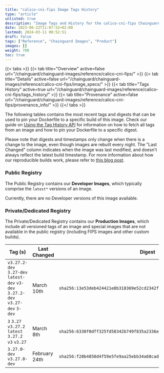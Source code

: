 ```yaml
---
title: "calico-cni-fips Image Tags History"
type: "article"
unlisted: true
description: "Image Tags and History for the calico-cni-fips Chainguard Image"
date: 2023-06-22T11:07:52+02:00
lastmod: 2024-03-11 00:52:51
draft: false
tags: ["Reference", "Chainguard Images", "Product"]
images: []
weight: 700
toc: true
---
```


{{< tabs >}}
{{< tab title="Overview" active=false url="/chainguard/chainguard-images/reference/calico-cni-fips/" >}}
{{< tab title="Details" active=false url="/chainguard/chainguard-images/reference/calico-cni-fips/image_specs/" >}}
{{< tab title="Tags History" active=true url="/chainguard/chainguard-images/reference/calico-cni-fips/tags_history/" >}}
{{< tab title="Provenance" active=false url="/chainguard/chainguard-images/reference/calico-cni-fips/provenance_info/" >}}
{{</ tabs >}}

The following tables contains the most recent tags and digests that can be used to pin your Dockerfile to a specific build of this image. Check our guide on [Using the Tag History API](/chainguard/chainguard-images/using-the-tag-history-api/) for information on how to fetch all tags from an image and how to pin your Dockerfile to a specific digest.

Please note that digests and timestamps only change when there is a change to the image, even though images are rebuilt every night. The "Last Changed" column indicates when the image was last modified, and doesn't always reflect the latest build timestamp. For more information about how our reproducible builds work, please refer to [this blog post](https://www.chainguard.dev/unchained/reproducing-chainguards-reproducible-image-builds).

### Public Registry
The Public Registry contains our **Developer Images**, which typically comprise the `latest*` versions of an image.

Currently, there are no Developer versions of this image available.

### Private/Dedicated Registry
The Private/Dedicated Registry contains our **Production Images**, which include all versioned tags of an image and special images that are not available in the public registry (including FIPS images and other custom builds).

| Tag (s)                                                                          | Last Changed  | Digest                                                                    |
|----------------------------------------------------------------------------------|---------------|---------------------------------------------------------------------------|
|  `v3.27.2-dev` `3.27-dev` `latest-dev` `v3-dev` `3.27.2-dev` `v3.27-dev` `3-dev` | March 10th    | `sha256:13e53deb424421e8b318369e52cd2342fbfc617734f7344874e076122444135a` |
|  `3` `3.27` `v3.27.2` `latest` `3.27.2` `v3` `v3.27`                             | March 8th     | `sha256:6330f0dff325fd58342b749f835a2336e4f7bdfc3a5d59315724ff384558ea85` |
|  `3.27.0-dev` `v3.27.0-dev`                                                      | February 24th | `sha256:f20b4850d4f59e5fe9aa25ebb34a68cadd3c8fef224bc0b571736b17695313f1` |

